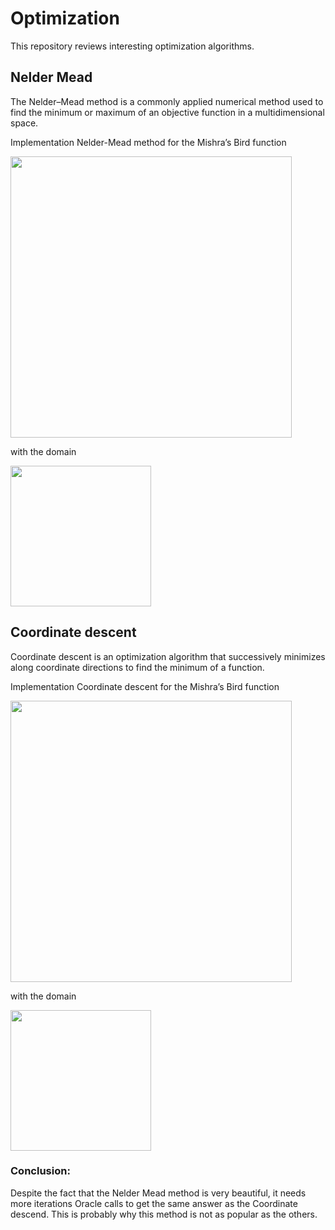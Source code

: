 # Optimization
This repository reviews interesting optimization algorithms.

## Nelder Mead
The Nelder–Mead method is a commonly applied numerical method used to find the minimum or maximum of an objective function in a multidimensional space.

Implementation Nelder-Mead method for the Mishra’s Bird function 

<img src="http://latex2png.com/pngs/372ab1f0b5b7edeb21070ec45db3e31a.png" width="450"/>

with the domain 

<img src="http://latex2png.com/pngs/6109f5bf31260475014ae7687060a8e8.png" width="225"/>


## Coordinate descent
Coordinate descent is an optimization algorithm that successively minimizes along coordinate directions to find the minimum of a function.

Implementation Coordinate descent for the Mishra’s Bird function 

<img src="http://latex2png.com/pngs/372ab1f0b5b7edeb21070ec45db3e31a.png" width="450"/>

with the domain 

<img src="http://latex2png.com/pngs/6109f5bf31260475014ae7687060a8e8.png" width="225"/>

### Conclusion:

Despite the fact that the Nelder Mead method is very beautiful, it needs more iterations Oracle calls to get the same answer as the Coordinate descend. This is probably why this method is not as popular as the others.
